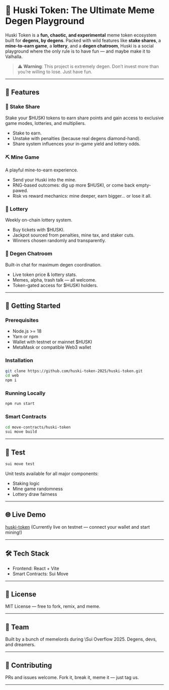 # 🐶 Huski Token: The Ultimate Meme Degen Playground

Huski Token is a **fun, chaotic, and experimental** meme token ecosystem built for **degens, by degens**. Packed with wild features like **stake shares**, a **mine-to-earn game**, a **lottery**, and a **degen chatroom**, Huski is a social playground where the only rule is to have fun — and maybe make it to Valhalla.

> ⚠️ **Warning**: This project is extremely degen. Don’t invest more than you’re willing to lose. Just have fun.

---

## 🌟 Features

### 🧊 Stake Share

Stake your \$HUSKI tokens to earn share points and gain access to exclusive game modes, lotteries, and multipliers.

* Stake to earn.
* Unstake with penalties (because real degens diamond-hand).
* Share system influences your in-game yield and lottery odds.

### ⛏️ Mine Game

A playful mine-to-earn experience.

* Send your Huski into the mine.
* RNG-based outcomes: dig up more \$HUSKI, or come back empty-pawed.
* Risk vs reward mechanics: mine deeper, earn bigger… or lose it all.

### 🎰 Lottery

Weekly on-chain lottery system.

* Buy tickets with \$HUSKI.
* Jackpot sourced from penalties, mine tax, and staker cuts.
* Winners chosen randomly and transparently.

### 💬 Degen Chatroom

Built-in chat for maximum degen coordination.

* Live token price & lottery stats.
* Memes, alpha, trash talk — all welcome.
* Token-gated access for \$HUSKI holders.

---

## 🚀 Getting Started

### Prerequisites

* Node.js >= 18
* Yarn or npm
* Wallet with testnet or mainnet \$HUSKI
* MetaMask or compatible Web3 wallet

### Installation

```bash
git clone https://github.com/huski-token-2025/huski-token.git
cd web
npm i
```

### Running Locally

```bash
npm run start
```

### Smart Contracts

```bash
cd move-contracts/huski-token
sui move build
```

---

## 🧪 Test

```bash
sui move test
```

Unit tests available for all major components:

* Staking logic
* Mine game randomness
* Lottery draw fairness

---

## 🌐 Live Demo

[huski-token](https://huski-token.com/)
(Currently live on testnet — connect your wallet and start mining!)

---

## 🛠️ Tech Stack

* Frontend: React + Vite
* Smart Contracts: Sui Move

---

## 📄 License

MIT License — free to fork, remix, and meme.

---

## 👑 Team

Built by a bunch of memelords during \Sui Overflow 2025.
Degens, devs, and dreamers.

---

## 🙌 Contributing

PRs and issues welcome. Fork it, break it, meme it — just tag us.

---

